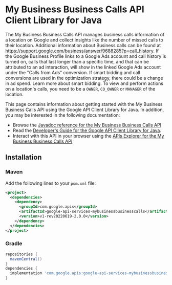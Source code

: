 # My Business Business Calls API Client Library for Java

The My Business Business Calls API manages business calls information of a location on Google and collect insights like the number of missed calls to their location. Additional information about Business calls can be found at https://support.google.com/business/answer/9688285?p=call_history. If the Google Business Profile links to a Google Ads account and call history is turned on, calls that last longer than a specific time, and that can be attributed to an ad interaction, will show in the linked Google Ads account under the "Calls from Ads" conversion. If smart bidding and call conversions are used in the optimization strategy, there could be a change in ad spend. Learn more about smart bidding. To view and perform actions on a location's calls, you need to be a `OWNER`, `CO_OWNER` or `MANAGER` of the location.

This page contains information about getting started with the My Business Business Calls API
using the Google API Client Library for Java. In addition, you may be interested
in the following documentation:

* Browse the [Javadoc reference for the My Business Business Calls API][javadoc]
* Read the [Developer's Guide for the Google API Client Library for Java][google-api-client].
* Interact with this API in your browser using the [APIs Explorer for the My Business Business Calls API][api-explorer]

## Installation

### Maven

Add the following lines to your `pom.xml` file:

```xml
<project>
  <dependencies>
    <dependency>
      <groupId>com.google.apis</groupId>
      <artifactId>google-api-services-mybusinessbusinesscalls</artifactId>
      <version>v1-rev20220619-2.0.0</version>
    </dependency>
  </dependencies>
</project>
```

### Gradle

```gradle
repositories {
  mavenCentral()
}
dependencies {
  implementation 'com.google.apis:google-api-services-mybusinessbusinesscalls:v1-rev20220619-2.0.0'
}
```

[javadoc]: https://googleapis.dev/java/google-api-services-mybusinessbusinesscalls/latest/index.html
[google-api-client]: https://github.com/googleapis/google-api-java-client/
[api-explorer]: https://developers.google.com/apis-explorer/#p/mybusinessbusinesscalls/v1/
